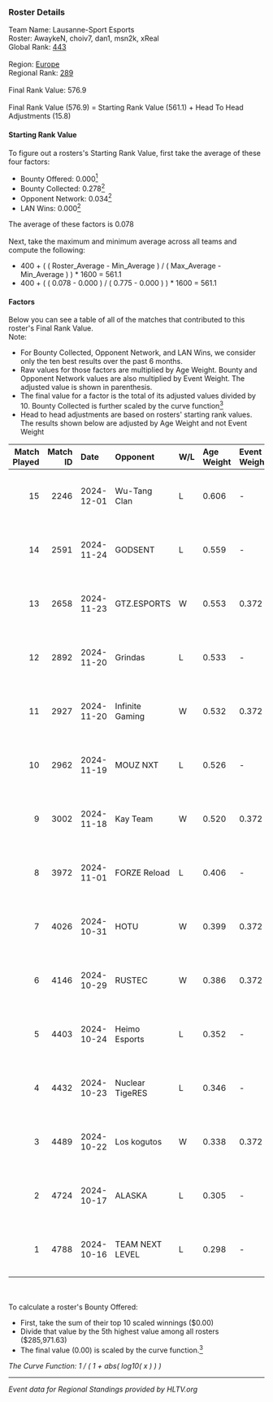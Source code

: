### Roster Details<br />
Team Name: Lausanne-Sport Esports<br />
Roster: AwaykeN, choiv7, dan1, msn2k, xReal<br />
Global Rank: [443](../../standings_global_2025_02_28.md)<br />
<br />
Region: [Europe]( ../../standings_europe_2025_02_28.md)<br />
Regional Rank: [289]( ../../standings_europe_2025_02_28.md)<br />
<br />
Final Rank Value:  576.9<br />
<br />
Final Rank Value (576.9) = Starting Rank Value (561.1) + Head To Head Adjustments (15.8)<br />

#### Starting Rank Value<br />
To figure out a rosters's Starting Rank Value, first take the average of these four factors:<br />
- Bounty Offered: 0.000[<sup>1</sup>](#table2)
- Bounty Collected: 0.278[<sup>2</sup>](#table1)
- Opponent Network: 0.034[<sup>2</sup>](#table1)
- LAN Wins: 0.000[<sup>2</sup>](#table1)

The average of these factors is 0.078<br />
<br />
Next, take the maximum and minimum average across all teams and compute the following:<br />
- 400 + ( ( Roster_Average - Min_Average ) / ( Max_Average - Min_Average ) ) * 1600 = 561.1
- 400 + ( ( 0.078 - 0.000 ) / ( 0.775 - 0.000 ) ) * 1600 = 561.1


#### Factors<br />
Below you can see a table of all of the matches that contributed to this roster's Final Rank Value.<br />
Note:<br />

- For Bounty Collected, Opponent Network, and LAN Wins, we consider only the ten best results over the past 6 months.
- Raw values for those factors are multiplied by Age Weight. Bounty and Opponent Network values are also multiplied by Event Weight. The adjusted value is shown in parenthesis.
- The final value for a factor is the total of its adjusted values divided by 10. Bounty Collected is further scaled by the curve function[<sup>3</sup>](#curveFunction)
- Head to head adjustments are based on rosters' starting rank values. The results shown below are adjusted by Age Weight and not Event Weight
<span id="table1"></span><br />


| Match Played | Match ID | Date       | Opponent        | W/L | Age Weight | Event Weight | Bounty Collected | Opponent Network | LAN Wins  | H2H Adj. | Roster                              |
| -: | -: | :- | :- | :- | :- | :- | :- | :- | :- | -: | :- |
|           15 |     2246 | 2024-12-01 | Wu-Tang Clan    | L   | 0.606      | -            | -                | -                | -         |    -7.45 | AwaykeN, choiv7, dan1, msn2k, xReal |
|           14 |     2591 | 2024-11-24 | GODSENT         | L   | 0.559      | -            | -                | -                | -         |    -6.08 | AwaykeN, choiv7, dan1, msn2k, xReal |
|           13 |     2658 | 2024-11-23 | GTZ.ESPORTS     | W   | 0.553      | 0.372        | 0.095 (0.020)    | 0.655 (0.135)    | 0 (0.000) |    16.91 | AwaykeN, choiv7, dan1, msn2k, xReal |
|           12 |     2892 | 2024-11-20 | Grindas         | L   | 0.533      | -            | -                | -                | -         |    -8.72 | AwaykeN, choiv7, dan1, msn2k, xReal |
|           11 |     2927 | 2024-11-20 | Infinite Gaming | W   | 0.532      | 0.372        | 0.000 (0.000)    | 0.064 (0.013)    | 0 (0.000) |     6.93 | AwaykeN, choiv7, dan1, msn2k, xReal |
|           10 |     2962 | 2024-11-19 | MOUZ NXT        | L   | 0.526      | -            | -                | -                | -         |    -7.70 | AwaykeN, choiv7, dan1, msn2k, xReal |
|            9 |     3002 | 2024-11-18 | Kay Team        | W   | 0.520      | 0.372        | 0.000 (0.000)    | 0.054 (0.011)    | 0 (0.000) |     6.45 | AwaykeN, choiv7, dan1, msn2k, xReal |
|            8 |     3972 | 2024-11-01 | FORZE Reload    | L   | 0.406      | -            | -                | -                | -         |    -1.99 | AwaykeN, choiv7, dan1, msn2k, xReal |
|            7 |     4026 | 2024-10-31 | HOTU            | W   | 0.399      | 0.372        | 0.004 (0.001)    | 0.637 (0.095)    | 0 (0.000) |     8.92 | AwaykeN, choiv7, dan1, msn2k, xReal |
|            6 |     4146 | 2024-10-29 | RUSTEC          | W   | 0.386      | 0.372        | 0.000 (0.000)    | 0.134 (0.019)    | 0 (0.000) |     6.24 | AwaykeN, choiv7, dan1, msn2k, xReal |
|            5 |     4403 | 2024-10-24 | Heimo Esports   | L   | 0.352      | -            | -                | -                | -         |    -2.56 | AwaykeN, choiv7, dan1, msn2k, xReal |
|            4 |     4432 | 2024-10-23 | Nuclear TigeRES | L   | 0.346      | -            | -                | -                | -         |    -1.71 | AwaykeN, choiv7, dan1, msn2k, xReal |
|            3 |     4489 | 2024-10-22 | Los kogutos     | W   | 0.338      | 0.372        | 0.038 (0.005)    | 0.572 (0.072)    | 0 (0.000) |     9.89 | AwaykeN, choiv7, dan1, msn2k, xReal |
|            2 |     4724 | 2024-10-17 | ALASKA          | L   | 0.305      | -            | -                | -                | -         |    -0.36 | AwaykeN, choiv7, dan1, msn2k, xReal |
|            1 |     4788 | 2024-10-16 | TEAM NEXT LEVEL | L   | 0.298      | -            | -                | -                | -         |    -2.97 | AwaykeN, choiv7, dan1, msn2k, xReal |

<br />
<span id="table2"></span><br />
To calculate a roster's Bounty Offered:<br />

- First, take the sum of their top 10 scaled winnings ($0.00)
- Divide that value by the 5th highest value among all rosters ($285,971.63)
- The final value (0.00) is scaled by the curve function.[<sup>3</sup>](#curveFunction)

<span id="curveFunction"></span>_The Curve Function: 1 / ( 1 + abs( log10( x ) ) )_<br />

---
_Event data for Regional Standings provided by HLTV.org_<br />
